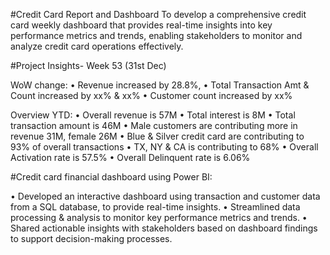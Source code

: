 #Credit Card Report and Dashboard 
To develop a comprehensive credit card weekly dashboard that provides real-time insights into key performance metrics and trends, enabling stakeholders to monitor and analyze credit card operations effectively.

#Project Insights- Week 53 (31st Dec)

WoW change: 
• Revenue increased by 28.8%, 
• Total Transaction Amt & Count increased by xx% & xx%
• Customer count increased by xx%

Overview YTD:
• Overall revenue is 57M
• Total interest is 8M
• Total transaction amount is 46M
• Male customers are contributing more in revenue 31M, female 26M
• Blue & Silver credit card are contributing to 93% of overall transactions
• TX, NY & CA is contributing to 68%
• Overall Activation rate is 57.5%
• Overall Delinquent rate is 6.06%

#Credit card financial dashboard using Power BI:

• Developed an interactive dashboard using transaction and customer data from a SQL database, to provide real-time insights. 
• Streamlined data processing & analysis to monitor key performance metrics and trends.
• Shared actionable insights with stakeholders based on dashboard findings to support decision-making processes.
